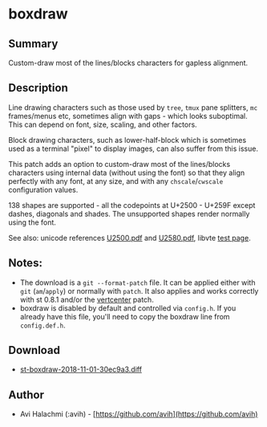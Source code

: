 boxdraw
=======

Summary
-------
Custom-draw most of the lines/blocks characters for gapless alignment.

Description
-----------
Line drawing characters such as those used by `tree`, `tmux` pane splitters,
`mc` frames/menus etc, sometimes align with gaps - which looks suboptimal. This
can depend on font, size, scaling, and other factors.

Block drawing characters, such as lower-half-block which is sometimes used as a
terminal "pixel" to display images, can also suffer from this issue.

This patch adds an option to custom-draw most of the lines/blocks characters
using internal data (without using the font) so that they align perfectly with
any font, at any size, and with any `chscale`/`cwscale` configuration values.

138 shapes are supported - all the codepoints at U+2500 - U+259F except dashes,
diagonals and shades. The unsupported shapes render normally using the font.

See also: unicode references
[U2500.pdf](http://www.unicode.org/charts/PDF/U2500.pdf) and
[U2580.pdf](http://www.unicode.org/charts/PDF/U2580.pdf), libvte [test
page](https://github.com/GNOME/vte/blob/master/doc/boxes.txt).


Notes:
------
* The download is a `git --format-patch` file. It can be applied either with
  `git` (`am`/`apply`) or normally with `patch`. It also applies and works
  correctly with st 0.8.1 and/or the [vertcenter](../vertcenter/) patch.
* boxdraw is disabled by default and controlled via `config.h`. If you already
  have this file, you'll need to copy the boxdraw line from `config.def.h`.

Download
--------
* [st-boxdraw-2018-11-01-30ec9a3.diff](st-boxdraw-2018-11-01-30ec9a3.diff)

Author
------
* Avi Halachmi (:avih) - [https://github.com/avih](https://github.com/avih)
